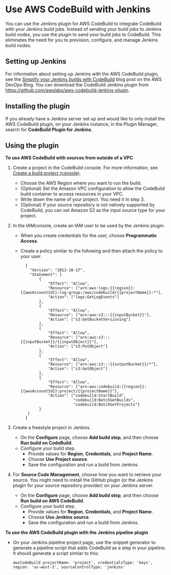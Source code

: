 # Use AWS CodeBuild with Jenkins<a name="jenkins-plugin"></a>

You can use the Jenkins plugin for AWS CodeBuild to integrate CodeBuild with your Jenkins build jobs\. Instead of sending your build jobs to Jenkins build nodes, you use the plugin to send your build jobs to CodeBuild\. This eliminates the need for you to provision, configure, and manage Jenkins build nodes\.

## Setting up Jenkins<a name="setup-jenkins"></a>

For information about setting up Jenkins with the AWS CodeBuild plugin, see the [ Simplify your Jenkins builds with CodeBuild](https://aws.amazon.com/blogs/devops/simplify-your-jenkins-builds-with-aws-codebuild/) blog post on the AWS DevOps Blog\. You can download the CodeBuild Jenkins plugin from [ https://github\.com/awslabs/aws\-codebuild\-jenkins\-plugin](https://github.com/awslabs/aws-codebuild-jenkins-plugin)\.

## Installing the plugin<a name="plugin-installation"></a>

If you already have a Jenkins server set up and would like to only install the AWS CodeBuild plugin, on your Jenkins instance, in the Plugin Manager, search for **CodeBuild Plugin for Jenkins**\.

## Using the plugin<a name="plugin-usage"></a><a name="source-available-outside-of-your-vpc"></a>

**To use AWS CodeBuild with sources from outside of a VPC**

1. Create a project in the CodeBuild console\. For more information, see [Create a build project \(console\)](create-project-console.md)\. 
   + Choose the AWS Region where you want to run the build\.
   + \(Optional\) Set the Amazon VPC configuration to allow the CodeBuild build container to access resources in your VPC\.
   + Write down the name of your project\. You need it in step 3\.
   + \(Optional\) If your source repository is not natively supported by CodeBuild, you can set Amazon S3 as the input source type for your project\.

1. In the IAMconsole, create an IAM user to be used by the Jenkins plugin\. 
   + When you create credentials for the user, choose **Programmatic Access**\.
   + Create a policy similar to the following and then attach the policy to your user\.

     ```
       {
         "Version": "2012-10-17",
         "Statement": [
             {
                 "Effect": "Allow",
                 "Resource": ["arn:aws:logs:{{region}}:{{awsAccountId}}:log-group:/aws/codebuild/{{projectName}}:*"],
                 "Action": ["logs:GetLogEvents"]
             },
             {
                 "Effect": "Allow",
                 "Resource": ["arn:aws:s3:::{{inputBucket}}"],
                 "Action": ["s3:GetBucketVersioning"]
             },
             {
                 "Effect": "Allow",
                 "Resource": ["arn:aws:s3:::{{inputBucket}}/{{inputObject}}"],
                 "Action": ["s3:PutObject"]
             },
             {
                 "Effect": "Allow",
                 "Resource": ["arn:aws:s3:::{{outputBucket}}/*"],
                 "Action": ["s3:GetObject"]
             },
             {
                 "Effect": "Allow",
                 "Resource": ["arn:aws:codebuild:{{region}}:{{awsAccountId}}:project/{{projectName}}"],
                 "Action": ["codebuild:StartBuild",
                            "codebuild:BatchGetBuilds",
                            "codebuild:BatchGetProjects"]
             }
     	]
       }
     ```

1. Create a freestyle project in Jenkins\.
   + On the **Configure** page, choose **Add build step**, and then choose **Run build on CodeBuild**\.
   + Configure your build step\.
     + Provide values for **Region**, **Credentials**, and **Project Name**\.
     + Choose **Use Project source**\.
     + Save the configuration and run a build from Jenkins\.

1. For **Source Code Management**, choose how you want to retrieve your source\. You might need to install the GitHub plugin \(or the Jenkins plugin for your source repository provider\) on your Jenkins server\.
   + On the **Configure** page, choose **Add build step**, and then choose **Run build on AWS CodeBuild**\.
   + Configure your build step\.
     + Provide values for **Region**, **Credentials**, and **Project Name**\.
     + Choose **Use Jenkins source**\.
     + Save the configuration and run a build from Jenkins\.<a name="jenkins-pipeline-plugin"></a>

**To use the AWS CodeBuild plugin with the Jenkins pipeline plugin**
+ On your Jenkins pipeline project page, use the snippet generator to generate a pipeline script that adds CodeBuild as a step in your pipeline\. It should generate a script similar to this:

  ```
  awsCodeBuild projectName: 'project', credentialsType: 'keys', region: 'us-west-2', sourceControlType: 'jenkins'
  ```